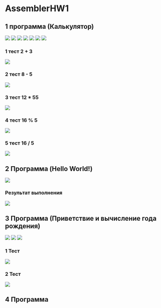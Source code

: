 # AssemblerHW1
## 1 программа (Калькулятор)
![](https://i.ibb.co/0j1cNjg/image.png)
![](https://i.ibb.co/vcwhPmV/image.png)
![](https://i.ibb.co/ZNFHMwC/image.png)
![](https://i.ibb.co/F60D2TJ/image.png)
![](https://i.ibb.co/C9gzy0d/image.png)
![](https://i.ibb.co/xYSGQxG/image.png)
![](https://i.ibb.co/fXMZvZc/image.png)

### 1 тест 2 + 3
![](https://i.ibb.co/NS9jnxz/image.png)

### 2 тест 8 - 5
![](https://i.ibb.co/P6PNwcB/image.png)

### 3 тест 12 * 55
![](https://i.ibb.co/mySjNKH/image.png)

### 4 тест 16 % 5
![](https://i.ibb.co/gRfHVzt/image.png)

### 5 тест 16 / 5
![](https://i.ibb.co/yS30LTr/image.png)


## 2 Программа (Hello World!)
![](https://i.ibb.co/2gyhNYd/image.png)

### Результат выполнения
![](https://i.ibb.co/FJRTSGg/image.png)


## 3 Программа (Приветствие и вычисление года рождения)
![](https://i.ibb.co/gWXLd7T/image.png)
![](https://i.ibb.co/r4Jzq4w/image.png)
![](https://i.ibb.co/XVD9STQ/image.png)

### 1 Тест 
![](https://i.ibb.co/s6JYjhn/image.png)

### 2 Тест
![](https://i.ibb.co/xq91BsP/image.png)


## 4 Программа
